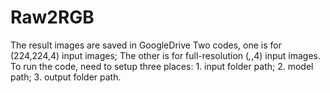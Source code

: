 # Raw2RGB
The result images are saved in GoogleDrive
Two codes, one is for (224,224,4) input images; The other is for full-resolution (*,*,4) input images.
To run the code, need to setup three places: 1. input folder path; 2. model path; 3. output folder path.
